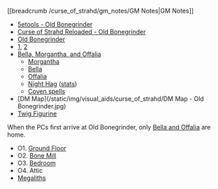 [[breadcrumb /curse_of_strahd/gm_notes/GM Notes|GM Notes]]

<script type="module">
    import { init_links } from "/js/common/visual_aid_backend.js";
    init_links();
</script>

* [5etools - Old Bonegrinder](https://5e.tools/adventure.html#cos,6)
* [Curse of Strahd Reloaded - Old Bonegrinder](https://docs.google.com/document/d/1riz5-dBzJpwVrqC7wIeIUr-WEK_W2fo972UdaCoiJ1Y/view)
* [Old Bonegrinder](^curse_of_strahd/Old_Bonegrinder.mp4)
* [1](^curse_of_strahd/old_bonegrinder_1.jpeg), [2](^curse_of_strahd/old_bonegrinder_2.jpeg)
* [Bella, Morgantha, and Offalia](^curse_of_strahd/old_bonegrinder_hags.jpg)
  * [Morgantha](^curse_of_strahd/morgantha_2.jpg)
  * [Bella](^curse_of_strahd/bella.jpg)
  * [Offalia](^curse_of_strahd/offalia.jpg)
  * [Night Hag](^curse_of_strahd/night_hag.jpg) ([stats](https://5e.tools/bestiary.html#night%20hag_mm))
  * [Coven spells](https://docs.google.com/document/d/1riz5-dBzJpwVrqC7wIeIUr-WEK_W2fo972UdaCoiJ1Y/view#heading=h.hk98kydgecmj)
* [DM Map](/static/img/visual_aids/curse_of_strahd/DM Map - Old Bonegrinder.jpg)
* [Twig Figurine](^curse_of_strahd/twig_figurine.jpg)

When the PCs first arrive at Old Bonegrinder, only [Bella and Offalia](^curse_of_strahd/bella_and_offalia.jpg) are home.

* O1. [Ground Floor](^curse_of_strahd/old_bonegrinder_interior.jpg)
* O2. [Bone Mill](^curse_of_strahd/old_bonegrinder_bone_mill.jpg)
* O3. [Bedroom](^curse_of_strahd/old_bonegrinder_bedroom.jpg)
* O4. Attic
* [Megaliths](^curse_of_strahd/old_bonegrinder_megaliths.jpg)
